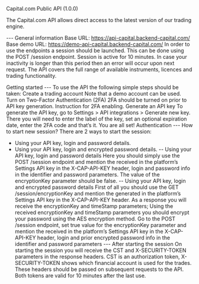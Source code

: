 Capital.com Public API (1.0.0)


The Capital.com API allows direct access to the latest version of our trading engine.

--- General information
Base URL: https://api-capital.backend-capital.com/ Base demo URL: https://demo-api-capital.backend-capital.com/ In order to use the endpoints a session should be launched. This can be done using the POST /session endpoint. Session is active for 10 minutes. In case your inactivity is longer than this period then an error will occur upon next request. The API covers the full range of available instruments, licences and trading functionality.


Getting started
--- To use the API the following simple steps should be taken:
Create a trading account Note that a demo account can be used. Turn on Two-Factor Authentication (2FA) 2FA should be turned on prior to API key generation. Instruction for 2FA enabling. Generate an API key To generate the API key, go to Settings > API integrations > Generate new key. There you will need to enter the label of the key, set an optional expiration date, enter the 2FA code and that’s it. You are all set! Authentication
--- How to start new session?
There are 2 ways to start the session:
* Using your API key, login and password details.
* Using your API key, login and encrypted password details.
-- Using your API key, login and password details
Here you should simply use the POST /session endpoint and mention the received in the platform’s Settings API key in the X-CAP-API-KEY header, login and password info in the identifier and password parameters. The value of the encryptionKey parameter should be false.
-- Using your API key, login and encrypted password details
First of all you should use the GET /session/encryptionKey and mention the generated in the platform’s Settings API key in the X-CAP-API-KEY header. As a response you will receive the encryptionKey and timeStamp parameters; Using the received encryptionKey and timeStamp parameters you should encrypt your password using the AES encryption method.
Go to the POST /session endpoint, set true value for the encryptionKey parameter and mention the received in the platform’s Settings API key in the X-CAP-API-KEY header, login and prior encrypted password info in the identifier and password parameters
--- After starting the session
On starting the session you will receive the CST and X-SECURITY-TOKEN parameters in the response headers. CST is an authorization token, X-SECURITY-TOKEN shows which financial account is used for the trades. These headers should be passed on subsequent requests to the API. Both tokens are valid for 10 minutes after the last use.
